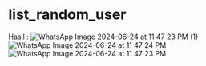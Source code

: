 # list_random_user

Hasil :
![WhatsApp Image 2024-06-24 at 11 47 23 PM (1)](https://github.com/megaayulestari/daftar_user_random/assets/28280868/9c04299b-cf66-48be-a4d7-621fd0b03324)
![WhatsApp Image 2024-06-24 at 11 47 24 PM](https://github.com/megaayulestari/daftar_user_random/assets/28280868/c993b609-5a6b-4e08-bca7-1fbe3a5ca9b1)
![WhatsApp Image 2024-06-24 at 11 47 23 PM](https://github.com/megaayulestari/daftar_user_random/assets/28280868/0fe46828-1e5b-4d80-969d-5636b3a5230d)
